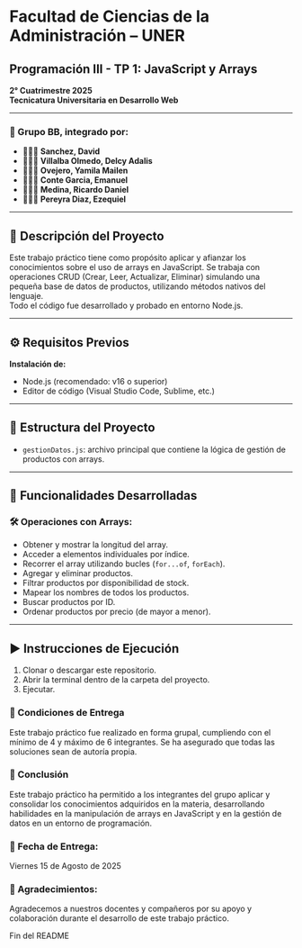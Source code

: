 # Facultad de Ciencias de la Administración – UNER  
## Programación III - TP 1: JavaScript y Arrays  
**2° Cuatrimestre 2025**  
**Tecnicatura Universitaria en Desarrollo Web**  

---

### 📌 Grupo BB, integrado por:

- 👨🏻‍💻 **Sanchez, David**
- 👨🏻‍💻 **Villalba Olmedo, Delcy Adalis**
- 👨🏻‍💻 **Ovejero, Yamila Mailen**
- 👨🏻‍💻 **Conte Garcia, Emanuel**
- 👨🏻‍💻 **Medina, Ricardo Daniel**
- 👨🏻‍💻 **Pereyra Diaz, Ezequiel**


---

## 📜 Descripción del Proyecto  
Este trabajo práctico tiene como propósito aplicar y afianzar los conocimientos sobre el uso de arrays en JavaScript. Se trabaja con operaciones CRUD (Crear, Leer, Actualizar, Eliminar) simulando una pequeña base de datos de productos, utilizando métodos nativos del lenguaje.  
Todo el código fue desarrollado y probado en entorno Node.js.

---

## ⚙️ Requisitos Previos  
**Instalación de:**
- Node.js (recomendado: v16 o superior)  
- Editor de código (Visual Studio Code, Sublime, etc.)

---

## 📂 Estructura del Proyecto  

- `gestionDatos.js`: archivo principal que contiene la lógica de gestión de productos con arrays.

---

## 📜 Funcionalidades Desarrolladas

### 🛠 Operaciones con Arrays:
- Obtener y mostrar la longitud del array.
- Acceder a elementos individuales por índice.
- Recorrer el array utilizando bucles (`for...of`, `forEach`).
- Agregar y eliminar productos.
- Filtrar productos por disponibilidad de stock.
- Mapear los nombres de todos los productos.
- Buscar productos por ID.
- Ordenar productos por precio (de mayor a menor).

---

## ▶️ Instrucciones de Ejecución

1. Clonar o descargar este repositorio.
2. Abrir la terminal dentro de la carpeta del proyecto.
3. Ejecutar.


### 🔹 Condiciones de Entrega
Este trabajo práctico fue realizado en forma grupal, cumpliendo con el mínimo de 4 y máximo de 6 integrantes.
Se ha asegurado que todas las soluciones sean de autoría propia.

### 📖 Conclusión
Este trabajo práctico ha permitido a los integrantes del grupo aplicar y consolidar los conocimientos adquiridos en la materia, desarrollando habilidades en la manipulación de arrays en JavaScript y en la gestión de datos en un entorno de programación.

### 📅 Fecha de Entrega: 
Viernes 15 de Agosto de 2025

### 🙌 Agradecimientos: 
Agradecemos a nuestros docentes y compañeros por su apoyo y colaboración durante el desarrollo de este trabajo práctico.

Fin del README
